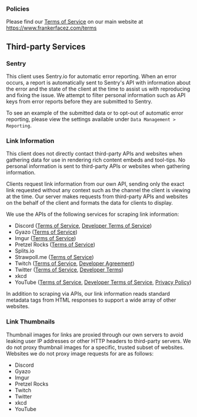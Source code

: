 ### Policies

Please find our [Terms of Service](https://www.frankerfacez.com/terms) on our main
website at https://www.frankerfacez.com/terms

## Third-party Services

### Sentry

This client uses Sentry.io for automatic error reporting. When an error occurs, a report
is automatically sent to Sentry's API with information about the error and the state of
the client at the time to assist us with reproducing and fixing the issue. We attempt to filter personal information such as API keys from error reports before they
are submitted to Sentry.

To see an example of the submitted data or to opt-out of automatic error reporting, please
view the settings available under `Data Management > Reporting`.

### Link Information

This client does not directly contact third-party APIs and websites when gathering data
for use in rendering rich content embeds and tool-tips. No personal information is sent
to third-party APIs or websites when gathering information.

Clients request link information from our own API, sending only the exact link requested
without any context such as the channel the client is viewing at the time. Our server
makes requests from third-party APIs and websites on the behalf of the client and formats
the data for clients to display.

We use the APIs of the following services for scraping link information:

* Discord ([Terms of Service](https://discordapp.com/terms), [Developer Terms of Service](https://discordapp.com/developers/docs/legal))
* Gyazo ([Terms of Service](https://gyazo.com/doc/terms))
* Imgur ([Terms of Service](https://imgur.com/tos))
* Pretzel Rocks ([Terms of Service](https://www.pretzel.rocks/terms))
* Splits.io
* Strawpoll.me ([Terms of Service](https://www.curse.com/terms-of-service))
* Twitch ([Terms of Service](https://www.twitch.tv/p/legal/terms-of-service/), [Developer Agreement](https://www.twitch.tv/p/legal/developer-agreement/))
* Twitter ([Terms of Service](https://twitter.com/en/tos), [Developer Terms](https://developer.twitter.com/en/more/developer-terms.html))
* xkcd
* YouTube ([Terms of Service](https://www.youtube.com/t/terms), [Developer Terms of Service](https://developers.google.com/youtube/terms/developer-policies), [Privacy Policy](https://policies.google.com/privacy))

In addition to scraping via APIs, our link information reads standard metadata tags from
HTML responses to support a wide array of other websites.

### Link Thumbnails

Thumbnail images for links are proxied through our own servers to avoid leaking user IP
addresses or other HTTP headers to third-party servers. We do not proxy thumbnail images
for a specific, trusted subset of websites. Websites we do not proxy image requests for
are as follows:

* Discord
* Gyazo
* Imgur
* Pretzel Rocks
* Twitch
* Twitter
* xkcd
* YouTube